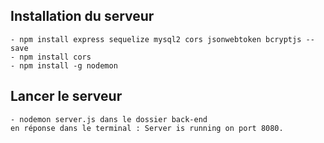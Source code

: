 ## Installation du serveur

    - npm install express sequelize mysql2 cors jsonwebtoken bcryptjs --save
    - npm install cors
    - npm install -g nodemon

## Lancer le serveur

    - nodemon server.js dans le dossier back-end
    en réponse dans le terminal : Server is running on port 8080.
